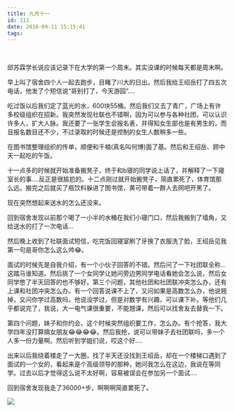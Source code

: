 ```yaml
---
title: 九月十一
id: 111
date: 2016-09-11 15:15:41
tags:
---
```


&nbsp;

邱苏霖学长说应该记录下在大学的第一个周末。其实没课的时候每天都是周末啊。

早上叫了宿舍四个人一起去跑步，目睹了川大的日出。然后我给王绍岳打了四五次电话，他发了个短信说“哥别打了，今天游园”....

吃过饭以后我们定了蓝光的水，600块55桶。然后我们又去了青广，广场上有许多校级组织在招新。我突然发现社联也不错啊，因为可以参与各种社团，可以认识许多人，扩大人脉。我还要了一张学生会报名表，并得知女生部也是有男生的，而且报名数目还不少，不过录取的时候还是控制的女生人数稍多一些。

在图书馆整理组织的传单，顺便和千楠(真名叫何博)面了基。然后和王绍岳、顾中天一起吃的午饭。

十一点多的时候就开始准备搬凳子，终于和b寝的同学说上话了，并解释了一下寝室长的事....反正是很尴尬的。十二点刚过就开始搬凳子，简直累死了，体育馆那么远。搬完之后就买了瓶饮料躲进了图书馆，黄可带着一群人去网吧开黑了。

现在突然想起来送水的怎么还没来。

回到宿舍发现以前那个喝了一小半的水桶在我们小寝门口，然后我搬到了墙角，又给送水的打了一次电话...

然后晚上收到了社联面试短信，吃完饭回寝室刷了牙换了衣服洗了脸，王绍岳见我第一句是哥你怎么这么帅&#x1f602;。

面试的时候先是自我介绍，有一个小伙子回答的不错。然后问了一下社团联全称...这踏马谁知道。然后挑了一个女同学让她问旁边男同学电话看她会怎么说，然后女同学憋了半天回答的也不够好。第三个问题，其他社团和社团联冲突怎么办，还有上课和社团冲突怎么办。有一个回答说课不上了，又问如果是高数怎么办，他说翘掉，又问你学过高数吗，他说没学过，但是对数学有兴趣，可以课下补。等他们几乎都说完了，我说，大一电气课很重要，不能翘课，然后可以找舍友去替我一下。

第四个问题，妹子和你约会，这个时候突然组织要工作，怎么办。有个抢答，我大学四年没打算搞女朋友&#x1f602;&#x1f602;&#x1f602;&#x1f602;。然后我抢，说可以带妹子去社团联吗，多一个人多一份力量啊。然后听到学姐们说，哎这个好....

出来以后我绕着楼走了一大圈，找了半天还没找到王绍岳，却在一个楼梯口遇到了面试的一个女的，看起来是个高级领导的那种，她问我怎么在这边，我说在等同学。过去以后才觉得这么说不太好啊，容易被误会在参加另一个面试....

回到宿舍发现我走了36000+步，啊啊啊简直累死了。

![](http://eremite-1252628011.cossh.myqcloud.com/wp-content/uploads/2016/09/17354680920160528011743065.jpg)

&nbsp;